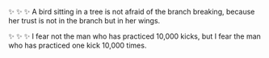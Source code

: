 

<p>
✨ ✨ ✨ A bird sitting in a tree is not afraid of the branch breaking, 
because her trust is not in the branch but in her wings.
</p>

<p>
✨ ✨ ✨ I fear not the man who has practiced 10,000 kicks, but I fear the man who has practiced one kick 10,000 times.
</p>

